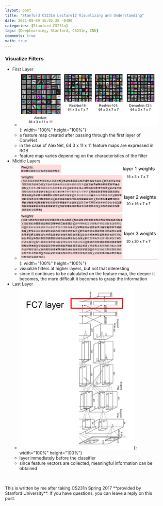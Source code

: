 ```yaml
---
layout: post
title: "Stanford CS231n Lecture12 Visualizing and Understanding"
date: 2021-09-09 16:02:28 -0400
categories: [Stanford CS231n]
tags: [DeepLearning, Stanford, CS231n, CNN]
comments: true
math: true
---
```


### Visualize Filters
- First Layer
    - ![1](/images/cs231n/lec12/1.png){: width="100%" height="100%"}
    - a feature map created after passing through the first layer of ConvNet
    - in the case of AlexNet, 64 3 x 11 x 11 feature maps are expressed in RGB
    - feature map varies depending on the characteristics of the filter
- Middle Layers
    - ![2](/images/cs231n/lec12/2.png){: width="100%" height="100%"}
    - visualize filters at higher layers, but not that interesting
    - since it continues to be calculated on the feature map, the deeper it becomes, the more difficult it becomes to grasp the information
- Last Layer
    - ![3](/images/cs231n/lec12/3.png){: width="100%" height="100%"}
    - layer immediately before the classifier
    - since feature vectors are collected, meaningful information can be obtained

<br/>
<br/>
This is written by me after taking CS231n Spring 2017 **provided by Stanford University**.
If you have questions, you can leave a reply on this post.